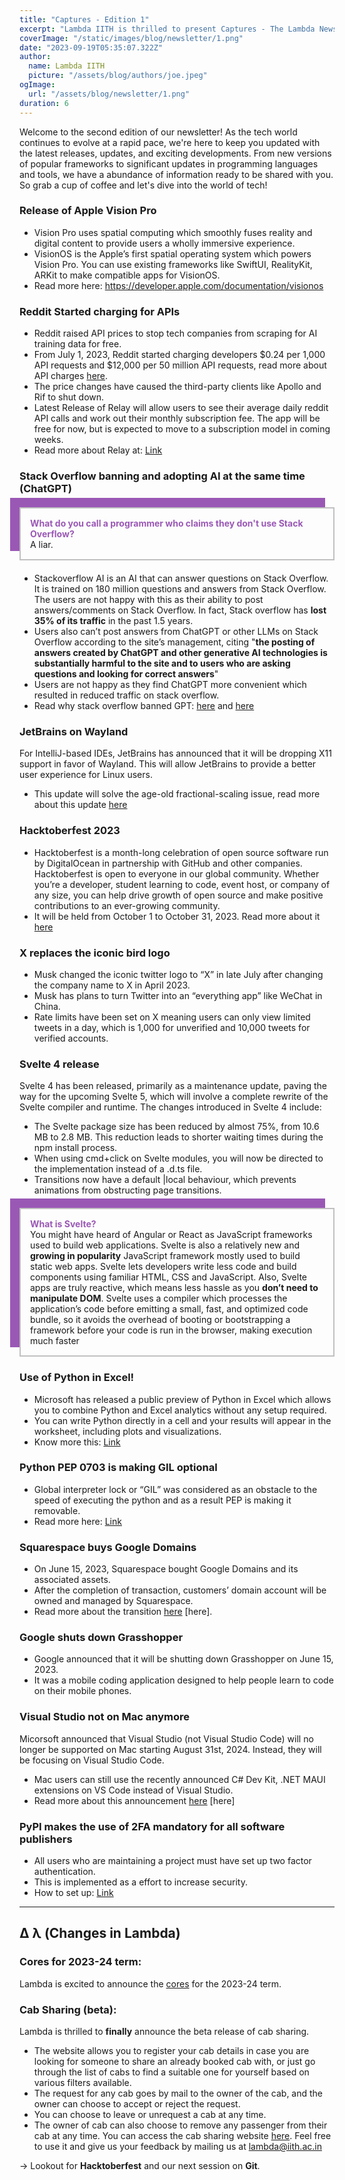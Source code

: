 ```yaml
---
title: "Captures - Edition 1"
excerpt: "Lambda IITH is thrilled to present Captures - The Lambda Newsletter, specifically crafted for Dev Enthusiasts, containing insights into the most recent releases, updates, and advancements across the tech landscape. Read now to know about the current affairs that are shaping our industry."
coverImage: "/static/images/blog/newsletter/1.png"
date: "2023-09-19T05:35:07.322Z"
author:
  name: Lambda IITH
  picture: "/assets/blog/authors/joe.jpeg"
ogImage:
  url: "/assets/blog/newsletter/1.png"
duration: 6
---
```


Welcome to the second edition of our newsletter! As the tech world continues to evolve at a rapid pace, we're here to keep you updated with the latest releases, updates, and exciting developments. From new versions of popular frameworks to significant updates in programming languages and tools, we have a abundance of information ready to be shared with you. So grab a cup of coffee and let's dive into the world of tech!

### Release of Apple Vision Pro
- Vision Pro uses spatial computing which smoothly fuses reality and digital content to provide users a wholly immersive experience.
- VisionOS is the Apple’s first spatial operating system which powers Vision Pro. You can use existing frameworks like SwiftUI, RealityKit, ARKit to make compatible apps for VisionOS.
- Read more here: <a href="https://developer.apple.com/documentation/visionos" target="_blank">https://developer.apple.com/documentation/visionos</a>

### Reddit Started charging for APIs
- Reddit raised API prices to stop tech companies from scraping for AI training data for free.
- From July 1, 2023, Reddit started charging developers $0.24 per 1,000 API requests and $12,000 per 50 million API requests, read more about API charges <a href="https://www.techtarget.com/whatis/feature/Reddit-pricing-API-charge-explained#:~:text=Reddit's%20stated%20reason%20for%20the,the%20second%20half%20of%202" target="_blank">here</a>.
- The price changes have caused the third-party clients like Apollo and Rif to shut down.
- Latest Release of Relay will allow users to see their average daily reddit API calls and work out their monthly subscription fee. The app will be free for now, but is expected to move to a subscription model in coming weeks.
- Read more about Relay at: <a href="https://www.reddit.com/r/RelayForReddit/comments/14n876v/update_relay_will_continue_to_operate_from_july/" target="_blank">Link</a>


### Stack Overflow banning and adopting AI at the same time (ChatGPT)
<p style="border: 2px solid silver; box-shadow: -15px -15px #9a58b5; padding: 15px; margin: 20px 0;"><strong style="color: #9a58b5">What do you call a programmer who claims they don't use Stack Overflow?</strong><br/>A liar.</p>

- Stackoverflow AI is an AI that can answer questions on Stack Overflow. It is trained on 180 million questions and answers from Stack Overflow. The users are not happy with this as their ability to post answers/comments on Stack Overflow. In fact, Stack overflow has <strong>lost 35% of its traffic</strong> in the past 1.5 years.
- Users also can’t post answers from ChatGPT or other LLMs on Stack Overflow according to the site’s management, citing "<strong>the posting of answers created by ChatGPT and other generative AI technologies is substantially harmful to the site and to users who are asking questions and looking for correct answers</strong>"
- Users are not happy as they find ChatGPT more convenient which resulted in reduced traffic on stack overflow.
- Read why stack overflow banned GPT: <a href="https://stackoverflow.com/help/gpt-policy" target="_blank">here</a> and <a href="https://meta.stackoverflow.com/questions/421831/temporary-policy-generative-ai-e-g-chatgpt-is-banned" target="_blank">here</a>

### JetBrains on Wayland
For IntelliJ-based IDEs, JetBrains has announced that it will be dropping X11 support in favor of Wayland. This will allow JetBrains to provide a better user experience for Linux users. 
- This update will solve the age-old fractional-scaling issue, read more about this update <a href="https://blog.jetbrains.com/platform/2023/08/wayland-support/" target="_blank">here</a>

### Hacktoberfest 2023
- Hacktoberfest is a month-long celebration of open source software run by DigitalOcean in partnership with GitHub and other companies. Hacktoberfest is open to everyone in our global community. Whether you’re a developer, student learning to code, event host, or company of any size, you can help drive growth of open source and make positive contributions to an ever-growing community.
- It will be held from October 1 to October 31, 2023. Read more about it <a href="https://hacktoberfest.com/" target="_blank">here</a>

### X replaces the iconic bird logo
- Musk changed the iconic twitter logo to “X” in late July after changing the company name to X in April 2023.
- Musk has plans to turn Twitter into an “everything app” like WeChat in China.
- Rate limits have been set on X meaning users can only view limited tweets in a day, which is 1,000 for unverified and 10,000 tweets for verified accounts.

### Svelte 4 release 
Svelte 4 has been released, primarily as a maintenance update, paving the way for the upcoming Svelte 5, which will involve a complete rewrite of the Svelte compiler and runtime. The changes introduced in Svelte 4 include:
- The Svelte package size has been reduced by almost 75%, from 10.6 MB to 2.8 MB. This reduction leads to shorter waiting times during the npm install process.
- When using cmd+click on Svelte modules, you will now be directed to the implementation instead of a .d.ts file.
- Transitions now have a default |local behaviour, which prevents animations from obstructing page transitions.


<p style="border: 2px solid silver; box-shadow: -15px -15px #9a58b5; padding: 15px; margin: 20px 0;"><strong style="color: #9a58b5">What is Svelte?</strong><br/> You might have heard of Angular or React as JavaScript frameworks used to build web applications. Svelte is also a relatively new and <strong>growing in popularity</strong> JavaScript framework mostly used to build static web apps. Svelte lets developers write less code and build components using familiar HTML, CSS and JavaScript. Also, Svelte apps are truly reactive, which means less hassle as you <strong>don’t need to manipulate DOM</strong>. Svelte uses a compiler which processes the application’s code before emitting a small, fast, and optimized code bundle, so it avoids the overhead of booting or bootstrapping a framework before your code is run in the browser, making execution much faster</p>

### Use of Python in Excel!
- Microsoft has released a public preview of Python in Excel which allows you to combine Python and Excel analytics without any setup required.
- You can write Python directly in a cell and your results will appear in the worksheet, including plots and visualizations.
- Know more this: <a href="https://www.anaconda.com/blog/announcing-python-in-excel-next-level-data-analysis-for-all" target="_blank">Link</a>


### Python PEP 0703 is making GIL optional
- Global interpreter lock or “GIL” was considered as an obstacle to the speed of executing the python and as a result PEP is making it removable.
- Read more here: <a href="https://peps.python.org/pep-0703/" target="_blank">Link</a>

### Squarespace buys Google Domains
- On June 15, 2023, Squarespace bought Google Domains and its associated assets.
- After the completion of transaction, customers’ domain account will be owned and managed by Squarespace.
- Read more about the transition <a href="https://support.google.com/domains/answer/13689670?hl=en#zippy=" target="_blank">here</a> [here].

### Google shuts down Grasshopper
- Google announced that it will be shutting down Grasshopper on June 15, 2023.
- It was a mobile coding application designed to help people learn to code on their mobile phones.


### Visual Studio not on Mac anymore
Micorsoft announced that Visual Studio (not Visual Studio Code) will no longer be supported on Mac starting August 31st, 2024. Instead, they will be focusing on Visual Studio Code.
- Mac users can still use the recently announced C# Dev Kit, .NET MAUI extensions on VS Code instead of Visual Studio.
- Read more about this announcement <a href="https://devblogs.microsoft.com/visualstudio/visual-studio-for-mac-retirement-announcement/" target="_blank">here</a> [here]

### PyPI makes the use of 2FA mandatory for all software publishers
- All users who are maintaining a project must have set up two factor authentication.
- This is implemented as a effort to increase security.
- How to set up: <a href="https://pypi.org/help/#twofa" target="_blank">Link</a> 



----------
## &Delta; &lambda; (Changes in Lambda)
### Cores for 2023-24 term:
Lambda is excited to announce the [cores](https://iith.dev/team) for the 2023-24 term.
### Cab Sharing (beta):
Lambda is thrilled to <strong>finally</strong> announce the beta release of cab sharing. 
- The website allows you to register your cab details in case you are looking for someone to share an already booked cab with, or just go through the list of cabs to find a suitable one for yourself based on various filters available.
- The request for any cab goes by mail to the owner of the cab, and the owner can choose to accept or reject the request.
- You can choose to leave or unrequest a cab at any time.
- The owner of cab can also choose to remove any passenger from their cab at any time.
You can access the cab sharing website <a href="https://cabsharing.iith.dev/" target="_blank">here</a>. Feel free to use it and give us your feedback by mailing us at lambda@iith.ac.in

\-> Lookout for **Hacktoberfest** and our next session on **Git**. 
